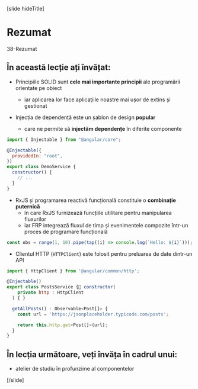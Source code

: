 [slide hideTitle]

# Rezumat

38-Rezumat

## În această lecție ați învățat:

- Principiile SOLID sunt **cele mai importante principii** ale programării orientate pe obiect 
  - iar aplicarea lor face aplicațiile noastre mai ușor de extins și gestionat

- Injecția de dependență este un șablon de design **popular** 
  - care ne permite să **injectăm dependențe** în diferite componente

```js
import { Injectable } from "@angular/core";

@Injectable({
  providedIn: "root",
})
export class DemoService {
  constructor() {
    // ...
  }
}
```

- RxJS și programarea reactivă funcțională constituie o **combinație puternică**
  - în care RxJS furnizează funcțiile utilitare pentru manipularea fluxurilor 
  - iar FRP integrează fluxul de timp și evenimentele compozite într-un proces de programare funcțională

```js
const obs = range(1, 10).pipe(tap((i) => console.log(`Hello: ${i}`)));
```

- Clientul HTTP (`HTTPClient`) este folosit pentru preluarea de date dintr-un API

```js
import { HttpClient } from '@angular/common/http';

@Injectable()
export class PostsService { constructor(
    private http : HttpClient
  ) { }

  getAllPosts() : Observable<Post[]> {
    const url = 'https://jsonplaceholder.typicode.com/posts';

    return this.http.get<Post[]>(url);
  }
}
```

## În lecția următoare, veți învăța în cadrul unui:

- atelier de studiu în profunzime al componentelor

[/slide]
